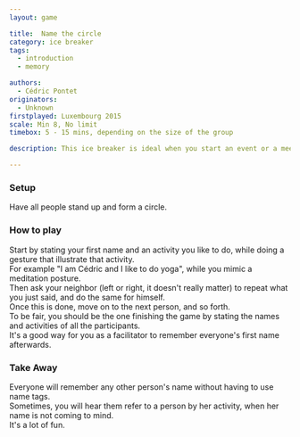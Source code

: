 ```yaml
---
layout: game

title:  Name the circle
category: ice breaker
tags:
  - introduction
  - memory

authors: 
  - Cédric Pontet
originators: 
  - Unknown
firstplayed: Luxembourg 2015
scale: Min 8, No limit
timebox: 5 - 15 mins, depending on the size of the group

description: This ice breaker is ideal when you start an event or a meeting and people don't really know one another. It is very useful to learn all the names of the participants.

---
```


### Setup
Have all people stand up and form a circle.

### How to play

Start by stating your first name and an activity you like to do, while doing a gesture that illustrate that activity.  
For example "I am Cédric and I like to do yoga", while you mimic a meditation posture.  
Then ask your neighbor (left or right, it doesn't really matter) to repeat what you just said, and do the same for himself.  
Once this is done, move on to the next person, and so forth.  
To be fair, you should be the one finishing the game by stating the names and activities of all the participants.  
It's a good way for you as a facilitator to remember everyone's first name afterwards.  


### Take Away

Everyone will remember any other person's name without having to use name tags.  
Sometimes, you will hear them refer to a person by her activity, when her name is not coming to mind.  
It's a lot of fun.  